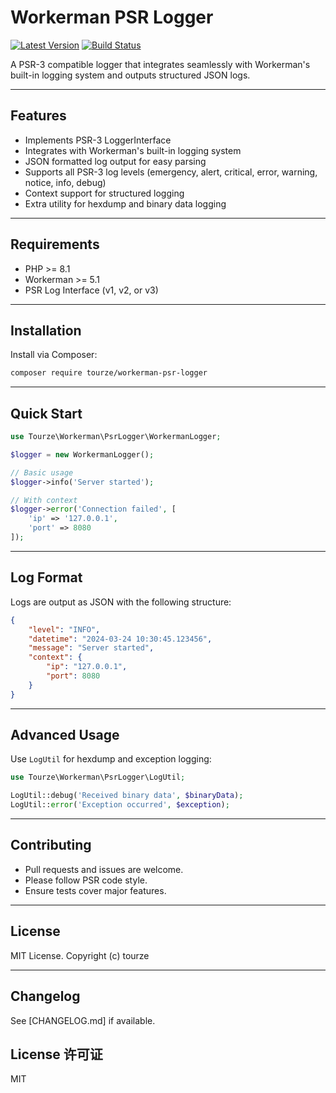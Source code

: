 # Workerman PSR Logger

[![Latest Version](https://img.shields.io/packagist/v/tourze/workerman-psr-logger.svg?style=flat-square)](https://packagist.org/packages/tourze/workerman-psr-logger)
[![Build Status](https://github.com/tourze/workerman-psr-logger/actions/workflows/ci.yml/badge.svg)](https://github.com/tourze/workerman-psr-logger/actions)

A PSR-3 compatible logger that integrates seamlessly with Workerman's built-in logging system and outputs structured JSON logs.

---

## Features

- Implements PSR-3 LoggerInterface
- Integrates with Workerman's built-in logging system
- JSON formatted log output for easy parsing
- Supports all PSR-3 log levels (emergency, alert, critical, error, warning, notice, info, debug)
- Context support for structured logging
- Extra utility for hexdump and binary data logging

---

## Requirements

- PHP >= 8.1
- Workerman >= 5.1
- PSR Log Interface (v1, v2, or v3)

---

## Installation

Install via Composer:

```bash
composer require tourze/workerman-psr-logger
```

---

## Quick Start

```php
use Tourze\Workerman\PsrLogger\WorkermanLogger;

$logger = new WorkermanLogger();

// Basic usage
$logger->info('Server started');

// With context
$logger->error('Connection failed', [
    'ip' => '127.0.0.1',
    'port' => 8080
]);
```

---

## Log Format

Logs are output as JSON with the following structure:

```json
{
    "level": "INFO",
    "datetime": "2024-03-24 10:30:45.123456",
    "message": "Server started",
    "context": {
        "ip": "127.0.0.1",
        "port": 8080
    }
}
```

---

## Advanced Usage

Use `LogUtil` for hexdump and exception logging:

```php
use Tourze\Workerman\PsrLogger\LogUtil;

LogUtil::debug('Received binary data', $binaryData);
LogUtil::error('Exception occurred', $exception);
```

---

## Contributing

- Pull requests and issues are welcome.
- Please follow PSR code style.
- Ensure tests cover major features.

---

## License

MIT License. Copyright (c) tourze

---

## Changelog

See [CHANGELOG.md] if available.

## License 许可证

MIT
